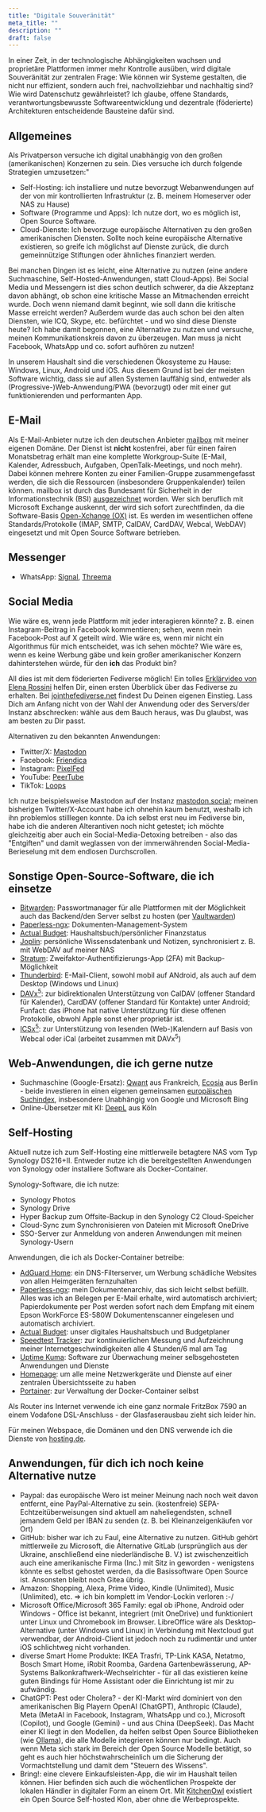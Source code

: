 ```yaml
---
title: "Digitale Souveränität"
meta_title: ""
description: ""
draft: false
---
```


In einer Zeit, in der technologische Abhängigkeiten wachsen und proprietäre Plattformen immer mehr Kontrolle ausüben, wird digitale Souveränität zur zentralen Frage:
Wie können wir Systeme gestalten, die nicht nur effizient, sondern auch frei, nachvollziehbar und nachhaltig sind? Wie wird Datenschutz gewährleistet?
Ich glaube, offene Standards, verantwortungsbewusste Softwareentwicklung und dezentrale (föderierte) Architekturen entscheidende Bausteine dafür sind.

<!-- {{< toc >}} -->

## Allgemeines

Als Privatperson versuche ich digital unabhängig von den großen (amerikanischen) Konzernen zu sein. Dies versuche ich durch folgende Strategien umzusetzen:"
* Self-Hosting: ich installiere und nutze bevorzugt Webanwendungen auf der von mir kontrollierten Infrastruktur (z. B. meinem Homeserver oder NAS zu Hause)
* Software (Programme und Apps): Ich nutze dort, wo es möglich ist, Open Source Software.
* Cloud-Dienste: Ich bevorzuge europäische Alternativen zu den großen amerikanischen Diensten. Sollte noch keine europäische Alternative existieren, so greife ich möglichst auf Dienste zurück, die durch gemeinnützige Stiftungen oder ähnliches finanziert werden.

Bei manchen Dingen ist es leicht, eine Alternative zu nutzen (eine andere Suchmaschine, Self-Hosted-Anwendungen, statt Cloud-Apps). Bei Social Media und Messengern ist dies schon deutlich schwerer, da die Akzeptanz davon abhängt, ob schon eine kritische Masse an Mitmachenden erreicht wurde. Doch wenn niemand damit beginnt, wie soll dann die kritische Masse erreicht werden? Außerdem wurde das auch schon bei den alten Diensten, wie ICQ, Skype, etc. befürchtet - und wo sind diese Dienste heute? Ich habe damit begonnen, eine Alternative zu nutzen und versuche, meinen Kommunikationskreis davon zu überzeugen. Man muss ja nicht Facebook, WhatsApp und co. sofort aufhören zu nutzen!

In unserem Haushalt sind die verschiedenen Ökosysteme zu Hause: Windows, Linux, Android und iOS. Aus diesem Grund ist bei der meisten Software wichtig, dass sie auf allen Systemen lauffähig sind, entweder als (Progressive-)Web-Anwendung/PWA (bevorzugt) oder mit einer gut funktionierenden und performanten App.

## E-Mail

Als E-Mail-Anbieter nutze ich den deutschen Anbieter [mailbox](mailbox.org) mit meiner eigenen Domäne. Der Dienst ist **nicht** kostenfrei, aber für einen fairen Monatsbetrag erhält man eine komplette Workgroup-Suite (E-Mail, Kalender, Adressbuch, Aufgaben, OpenTalk-Meetings, und noch mehr). Dabei können mehrere Konten zu einer Familien-Gruppe zusammengefasst werden, die sich die Ressourcen (insbesondere Gruppenkalender) teilen können. mailbox ist durch das Bundesamt für Sicherheit in der Informationstechnik (BSI) [ausgezeichnet](https://mailbox.org/de/news/bsi-verleiht-mailbox-den-goldstatus/) worden. Wer sich beruflich mit Microsoft Exchange auskennt, der wird sich sofort zurechtfinden, da die Software-Basis [Open-Xchange (OX)](https://www.open-xchange.com/) ist. Es werden im wesentlichen offene Standards/Protokolle (IMAP, SMTP, CalDAV, CardDAV, Webcal, WebDAV) eingesetzt und mit Open Source Software betrieben.

## Messenger

* WhatsApp: [Signal](https://signal.org/), [Threema](https://threema.com)

## Social Media

Wie wäre es, wenn jede Plattform mit jeder interagieren könnte? z. B. einen Instagram-Beitrag in Facebook kommentieren; sehen, wenn mein Facebook-Post auf X geteilt wird. Wie wäre es, wenn mir nicht ein Algorithmus für mich entscheidet, was ich sehen möchte? Wie wäre es, wenn es keine Werbung gäbe und kein großer amerikanischer Konzern dahinterstehen würde, für den **ich** das Produkt bin? 

All dies ist mit dem föderierten Fediverse möglich! Ein tolles [Erklärvideo von Elena Rossini](https://videos.elenarossini.com/w/64VuNCccZNrP4u9MfgbhkN) helfen Dir, einen ersten Überblick über das Fediverse zu erhalten. Bei [jointhefediverse.net](https://jointhefediverse.net/) findest Du Deinen eigenen Einstieg. Lass Dich am Anfang nicht von der Wahl der Anwendung oder des Servers/der Instanz abschrecken: wähle aus dem Bauch heraus, was Du glaubst, was am besten zu Dir passt. 

Alternativen zu den bekannten Anwendungen:
* Twitter/X: [Mastodon](https://joinmastodon.org/)
* Facebook: [Friendica](https://friendi.ca/)
* Instagram: [PixelFed](https://pixelfed.org/)
* YouTube: [PeerTube](https://joinpeertube.org/)
* TikTok: [Loops](https://loops.video/)

Ich nutze beispielsweise Mastodon auf der Instanz [mastodon.social](https://mastodon.social); meinen bisherigen Twitter/X-Account habe ich ohnehin kaum benutzt, weshalb ich ihn problemlos stilllegen konnte. Da ich selbst erst neu im Fediverse bin, habe ich die anderen Alterantiven noch nicht getestet; ich möchte gleichzeitig aber auch ein Social-Media-Detoxing betreiben - also das "Entgiften" und damit weglassen von der immerwährenden Social-Media-Berieselung mit dem endlosen Durchscrollen.

## Sonstige Open-Source-Software, die ich einsetze

* [Bitwarden](https://bitwarden.com): Passwortmanager für alle Plattformen mit der Möglichkeit auch das Backend/den Server selbst zu hosten (per [Vaultwarden](https://github.com/dani-garcia/vaultwarden))
* [Paperless-ngx](https://docs.paperless-ngx.com/): Dokumenten-Management-System
* [Actual Budget](https://actualbudget.org/): Haushaltsbuch/persönlicher Finanzstatus
* [Joplin](https://joplinapp.org/): persönliche Wissensdatenbank und Notizen, synchronisiert z. B. mit WebDAV auf meiner NAS
* [Stratum](https://stratumauth.com/): Zweifaktor-Authentifizierungs-App (2FA) mit Backup-Möglichkeit
* [Thunderbird](https://www.thunderbird.net/): E-Mail-Client, sowohl mobil auf ANdroid, als auch auf dem Desktop (Windows und Linux)
* [DAVx<sup>5</sup>](https://www.davx5.com/): zur bidirektionalen Unterstützung von CalDAV (offener Standard für Kalender), CardDAV (offener Standard für Kontakte) unter Android; Funfact: das iPhone hat native Unterstützung für diese offenen Protokolle, obwohl Apple sonst eher proprietär ist.
* [ICSx<sup>5</sup>](https://icsx5.bitfire.at/): zur Unterstützung von lesenden (Web-)Kalendern auf Basis von Webcal oder iCal (arbeitet zusammen mit DAVx<sup>5</sup>)

## Web-Anwendungen, die ich gerne nutze

* Suchmaschine (Google-Ersatz): [Qwant](https://www.qwant.com/) aus Frankreich, [Ecosia](https://www.ecosia.org/) aus Berlin - beide investieren in einen eigenen gemeinsamen [europäischen Suchindex](https://de.blog.ecosia.org/eusp/), insbesondere Unabhängig von Google und Microsoft Bing
* Online-Übersetzer mit KI: [DeepL](https://www.deepl.com/) aus Köln

## Self-Hosting

Aktuell nutze ich zum Self-Hosting eine mittlerweile betagtere NAS vom Typ Synology DS216+II. Entweder nutze ich die bereitgestellten Anwendungen von Synology oder installiere Software als Docker-Container.

Synology-Software, die ich nutze:
* Synology Photos
* Synology Drive
* Hyper Backup zum Offsite-Backup in den Synology C2 Cloud-Speicher
* Cloud-Sync zum Synchronisieren von Dateien mit Microsoft OneDrive
* SSO-Server zur Anmeldung von anderen Anwendungen mit meinen Synology-Usern

Anwendungen, die ich als Docker-Container betreibe:
* [AdGuard Home](https://adguard.com/de/adguard-home/overview.html): ein DNS-Filterserver, um Werbung schädliche Websites von allen Heimgeräten fernzuhalten
* [Paperless-ngx](https://docs.paperless-ngx.com/): mein Dokumentenarchiv, das sich leicht selbst befüllt. Alles was ich an Belegen per E-Mail erhalte, wird automatisch archiviert; Papierdokumente per Post werden sofort nach dem Empfang mit einem Epson WorkForce ES-580W Dokumentenscanner eingelesen und automatisch archiviert.
* [Actual Budget](https://actualbudget.org/): unser digitales Haushaltsbuch und Budgetplaner
* [Speedtest Tracker](https://docs.speedtest-tracker.dev/): zur kontinuierlichen Messung und Aufzeichnung meiner Internetgeschwindigkeiten alle 4 Stunden/6 mal am Tag
* [Uptime Kuma](https://uptime.kuma.pet/): Software zur Überwachung meiner selbsgehosteten Anwendungen und Dienste
* [Homepage](https://gethomepage.dev/): um alle meine Netzwerkgeräte und Dienste auf einer zentralen Übersichtsseite zu haben
* [Portainer](https://www.portainer.io/): zur Verwaltung der Docker-Container selbst

Als Router ins Internet verwende ich eine ganz normale FritzBox 7590 an einem Vodafone DSL-Anschluss - der Glasfaserausbau zieht sich leider hin.

Für meinen Webspace, die Domänen und den DNS verwende ich die Dienste von [hosting.de](https://www.hosting.de).

## Anwendungen, für dich ich noch keine Alternative nutze

* Paypal: das europäische Wero ist meiner Meinung nach noch weit davon entfernt, eine PayPal-Alternative zu sein. (kostenfreie) SEPA-Echtzeitüberweisungen sind aktuell am naheliegendsten, schnell jemandem Geld per IBAN zu senden (z. B. bei Kleinanzeigenkäufen vor Ort)
* GitHub: bisher war ich zu Faul, eine Alternative zu nutzen. GitHub gehört mittlerweile zu Microsoft, die Alternative GitLab (ursprünglich aus der Ukraine, anschließend eine niederländische B. V.) ist zwischenzeitlich auch eine amerikanische Firma (Inc.) mit Sitz in geworden - wenigstens könnte es selbst gehostet werden, da die Basissoftware Open Source ist. Ansonsten bleibt noch Gitea übrig.
* Amazon: Shopping, Alexa, Prime Video, Kindle (Unlimited), Music (Unlimited), etc. => ich bin komplett im Vendor-Lockin verloren :-/
* Microsoft Office/Microsoft 365 Family: egal ob iPhone, Android oder Windows - Office ist bekannt, integriert (mit OneDrive) und funktioniert unter Linux und Chromebook im Browser. LibreOffice wäre als Desktop-Alternative (unter Windows und Linux) in Verbindung mit Nextcloud gut verwendbar, der Android-Client ist jedoch noch zu rudimentär und unter iOS schlichtweg nicht vorhanden.
* diverse Smart Home Produkte: IKEA Trasfri, TP-Link KASA, Netatmo, Bosch Smart Home, iRobit Roomba, Gardena Gartenbewässerung, AP-Systems Balkonkraftwerk-Wechselrichter - für all das existieren keine guten Bindings für Home Assistant oder die Einrichtung ist mir zu aufwändig.
* ChatGPT: Pest oder Cholera? - der KI-Markt wird dominiert von den amerikanischen Big Playern OpenAI (ChatGPT), Anthropic (Claude), Meta (MetaAI in Facebook, Instagram, WhatsApp und co.), Microsoft (Copilot), und Google (Gemini) - und aus China (DeepSeek). Das Macht einer KI liegt in den Modellen, da helfen selbst Open Source Bibliotheken (wie [Ollama](https://ollama.com/)), die alle Modelle integrieren können nur bedingt. Auch wenn Meta sich stark im Bereich der Open Source Modelle betätigt, so geht es auch hier höchstwahrscheinlich um die Sicherung der Vormachtstellung und damit dem "Steuern des Wissens".
* Bring!: eine clevere Einkaufsleisten-App, die wir im Haushalt teilen können. Hier befinden sich auch die wöchentlichen Prospekte der lokalen Händler in digitaler Form an einem Ort. Mit [KitchenOwl](https://docs.kitchenowl.org/) existiert ein Open Source Self-hosted Klon, aber ohne die Werbeprospekte.
